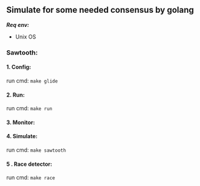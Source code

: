 ## Simulate for some needed consensus by golang

***Req env:***

- Unix OS

### Sawtooth:

#### 1. Config:

run cmd: `make glide`

#### 2. Run:

run cmd: `make run`

#### 3. Monitor:

#### 4. Simulate:

run cmd: `make sawtooth`

#### 5 . Race detector:

run cmd: `make race`
